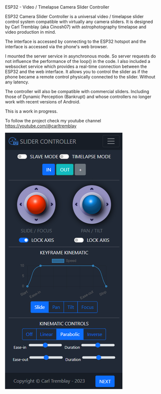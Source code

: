 ESP32 - Video / Timelapse Camera Slider Controller

ESP32 Camera Slider Controller is a universal video / timelapse slider control system compatible with virtually any camera sliders. It is designed by Carl Tremblay (aka Cinosh07) with astrophotography timelapse and video production in mind.

The interface is accessed by connecting to the ESP32 hotspot and the interface is accessed via the phone's web browser.

I mounted the server service in asynchronous mode. So server requests do not influence the performance of the loop() in the code. I also included a websocket service which provides a real-time connection between the ESP32 and the web interface.
It allows you to control the slider as if the phone became a remote control physically connected to the slider. Without any latency.

The controller will also be compatible with commercial sliders. Including those of Dynamic Perception (Bankrupt) and whose controllers no longer work with recent versions of Android.

This is a work in progress.

To follow the project check my youtube channel https://youtube.com/@carltremblay

![Home Page](https://github.com/cinosh07/ESP32_Camera_Slider/raw/main/screenshots/home.png)